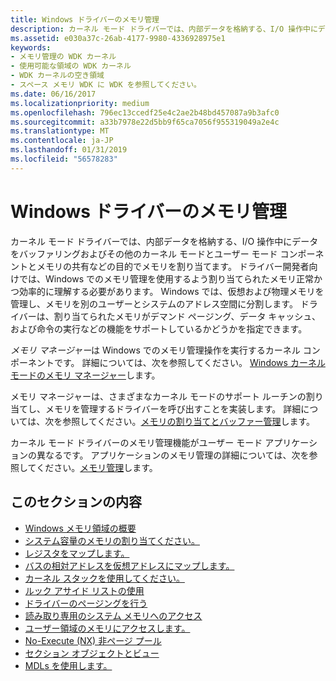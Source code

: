 ```yaml
---
title: Windows ドライバーのメモリ管理
description: カーネル モード ドライバーでは、内部データを格納する、I/O 操作中にデータをバッファリングおよびその他のカーネル モードとユーザー モード コンポーネントとメモリの共有などの目的でメモリを割り当てます。
ms.assetid: e030a37c-26ab-4177-9980-4336928975e1
keywords:
- メモリ管理の WDK カーネル
- 使用可能な領域の WDK カーネル
- WDK カーネルの空き領域
- スペース メモリ WDK に WDK を参照してください。
ms.date: 06/16/2017
ms.localizationpriority: medium
ms.openlocfilehash: 796ec13ccedf25e4c2ae2b48bd457087a9b3afc0
ms.sourcegitcommit: a33b7978e22d5bb9f65ca7056f955319049a2e4c
ms.translationtype: MT
ms.contentlocale: ja-JP
ms.lasthandoff: 01/31/2019
ms.locfileid: "56578283"
---
```

# <a name="memory-management-for-windows-drivers"></a>Windows ドライバーのメモリ管理


カーネル モード ドライバーでは、内部データを格納する、I/O 操作中にデータをバッファリングおよびその他のカーネル モードとユーザー モード コンポーネントとメモリの共有などの目的でメモリを割り当てます。 ドライバー開発者向けでは、Windows でのメモリ管理を使用するよう割り当てられたメモリ正常かつ効率的に理解する必要があります。 Windows では、仮想および物理メモリを管理し、メモリを別のユーザーとシステムのアドレス空間に分割します。 ドライバーは、割り当てられたメモリがデマンド ページング、データ キャッシュ、および命令の実行などの機能をサポートしているかどうかを指定できます。




*メモリ マネージャー*は Windows でのメモリ管理操作を実行するカーネル コンポーネントです。 詳細については、次を参照してください。 [Windows カーネル モードのメモリ マネージャー](windows-kernel-mode-memory-manager.md)します。

メモリ マネージャーは、さまざまなカーネル モードのサポート ルーチンの割り当てし、メモリを管理するドライバーを呼び出すことを実装します。 詳細については、次を参照してください。[メモリの割り当てとバッファー管理](https://msdn.microsoft.com/library/windows/hardware/ff554422)します。

カーネル モード ドライバーのメモリ管理機能がユーザー モード アプリケーションの異なるです。 アプリケーションのメモリ管理の詳細については、次を参照してください。[メモリ管理](https://msdn.microsoft.com/library/windows/desktop/aa366779)します。

## <a name="in-this-section"></a>このセクションの内容


-   [Windows メモリ領域の概要](overview-of-windows-memory-space.md)
-   [システム容量のメモリの割り当てください。](allocating-system-space-memory.md)
-   [レジスタをマップします。](map-registers.md)
-   [バスの相対アドレスを仮想アドレスにマップします。](mapping-bus-relative-addresses-to-virtual-addresses.md)
-   [カーネル スタックを使用してください。](using-the-kernel-stack.md)
-   [ルック アサイド リストの使用](using-lookaside-lists.md)
-   [ドライバーのページングを行う](making-drivers-pageable.md)
-   [読み取り専用のシステム メモリへのアクセス](accessing-read-only-system-memory.md)
-   [ユーザー領域のメモリにアクセスします。](accessing-user-space-memory.md)
-   [No-Execute (NX) 非ページ プール](no-execute-nonpaged-pool.md)
-   [セクション オブジェクトとビュー](section-objects-and-views.md)
-   [MDLs を使用します。](using-mdls.md)

 

 




